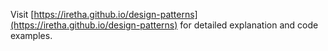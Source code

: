Visit [https://iretha.github.io/design-patterns](https://iretha.github.io/design-patterns)
for detailed explanation and code examples.